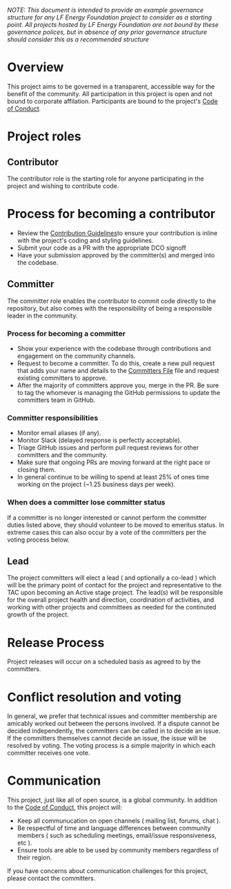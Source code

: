 *NOTE: This document is intended to provide an example governance structure for any LF Energy Foundation project to consider as a starting point. All projects hosted by LF Energy Foundation are not bound by these governance polices, but in absence of any prior governance structure should consider this as a recommended structure*

# Overview

This project aims to be governed in a transparent, accessible way for the benefit of the community. All participation in this project is open and not bound to corporate affilation. Participants are bound to the project's [Code of Conduct].

# Project roles

## Contributor

The contributor role is the starting role for anyone participating in the project and wishing to contribute code.

# Process for becoming a contributor

* Review the [Contribution Guidelines]to ensure your contribution is inline with the project's coding and styling guidelines.
* Submit your code as a PR with the appropriate DCO signoff
* Have your submission approved by the committer(s) and merged into the codebase.

## Committer

The committer role enables the contributor to commit code directly to the repository, but also comes with the responsibility of being a responsible leader in the community.

### Process for becoming a committer

* Show your experience with the codebase through contributions and engagement on the community channels.
* Request to become a committer. To do this, create a new pull request that adds your name and details to the [Committers File] file and request existing committers to approve.
* After the majority of committers approve you, merge in the PR. Be sure to tag the whomever is managing the GitHub permissions to update the committers team in GitHub.

### Committer responsibilities

* Monitor email aliases (if any).
* Monitor Slack (delayed response is perfectly acceptable).
* Triage GitHub issues and perform pull request reviews for other committers and the community.
* Make sure that ongoing PRs are moving forward at the right pace or closing them.
* In general continue to be willing to spend at least 25% of ones time working on the project (~1.25 business days per week).

### When does a committer lose committer status

If a committer is no longer interested or cannot perform the committer duties listed above, they
should volunteer to be moved to emeritus status. In extreme cases this can also occur by a vote of
the committers per the voting process below.

## Lead

The project committers will elect a lead ( and optionally a co-lead ) which will be the primary point of contact for the project and representative to the TAC upon becoming an Active stage project. The lead(s) will be responsible for the overall project health and direction, coordination of activities, and working with other projects and committees as needed for the continuted growth of the project.

# Release Process

Project releases will occur on a scheduled basis as agreed to by the committers.

# Conflict resolution and voting

In general, we prefer that technical issues and committer membership are amicably worked out
between the persons involved. If a dispute cannot be decided independently, the committers can be
called in to decide an issue. If the committers themselves cannot decide an issue, the issue will
be resolved by voting. The voting process is a simple majority in which each committer receives one vote.

# Communication

This project, just like all of open source, is a global community. In addition to the [Code of Conduct], this project will:

* Keep all communucation on open channels ( mailing list, forums, chat ).
* Be respectful of time and language differences between community members ( such as scheduling meetings, email/issue responsiveness, etc ).
* Ensure tools are able to be used by community members regardless of their region.

If you have concerns about communication challenges for this project, please contact the committers.

[Code of Conduct]: CODE_OF_CONDUCT.md
[Committers File]: COMMITTERS.csv
[Contribution Guidelines]: CONTRIBUTING.md
